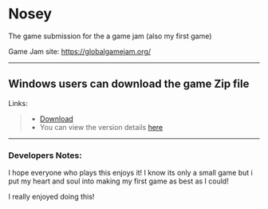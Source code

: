 # Nosey
The game submission for the a game jam (also my first game)

Game Jam site: https://globalgamejam.org/

---

## Windows users can download the game Zip file 
Links:
> - [Download](https://github.com/KingOKarma/Nosey/releases/download/1.0/WindowsNoEditor.rar)
> -  You can view the version details [here](https://github.com/KingOKarma/Nosey/releases/download/1.0)

---
### **Developers Notes:**
I hope everyone who plays this enjoys it!
I know its only a small game but i put my heart and soul into making my first game as best as I could!

I really enjoyed doing this!
